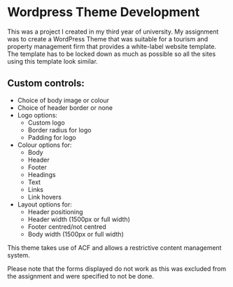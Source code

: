 # Wordpress Theme Development

This was a project I created in my third year of university. My assignment was to create a WordPress Theme that was suitable for a tourism and property management firm that provides a white-label website template. The template has to be locked down as much as possible so all the sites using this template look similar.

## Custom controls:
- Choice of body image or colour
- Choice of header border or none
- Logo options:
  * Custom logo
  * Border radius for logo 
  * Padding for logo
- Colour options for:
  * Body
  * Header
  * Footer
  * Headings
  * Text
  * Links
  * Link hovers
- Layout options for:
   * Header positioning
   * Header width (1500px or full width)
   * Footer centred/not centred
   * Body width (1500px or full width)

This theme takes use of ACF and allows a restrictive content management system.

Please note that the forms displayed do not work as this was excluded from the assignment and were specified to not be done.
